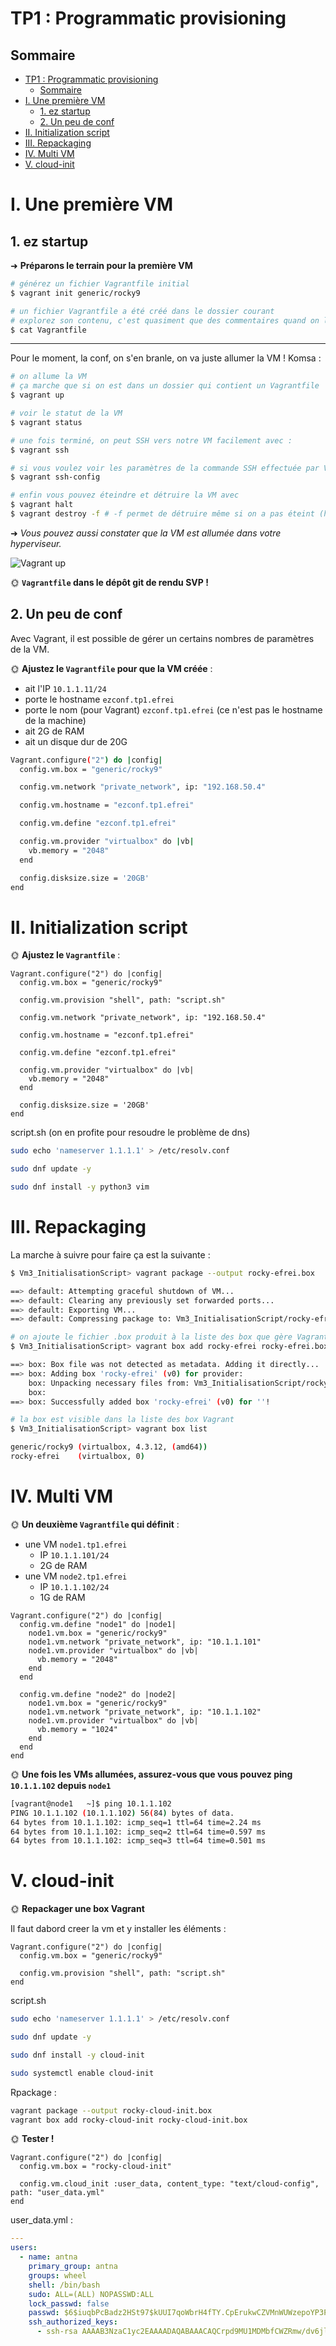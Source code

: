# TP1 : Programmatic provisioning

## Sommaire

- [TP1 : Programmatic provisioning](#tp1--programmatic-provisioning)
  - [Sommaire](#sommaire)
- [I. Une première VM](#i-une-première-vm)
  - [1. ez startup](#1-ez-startup)
  - [2. Un peu de conf](#2-un-peu-de-conf)
- [II. Initialization script](#ii-initialization-script)
- [III. Repackaging](#iii-repackaging)
- [IV. Multi VM](#iv-multi-vm)
- [V. cloud-init](#v-cloud-init)

# I. Une première VM

## 1. ez startup

➜ **Préparons le terrain pour la première VM**

```bash
# générez un fichier Vagrantfile initial
$ vagrant init generic/rocky9

# un fichier Vagrantfile a été créé dans le dossier courant
# explorez son contenu, c'est quasiment que des commentaires quand on le génère comme ça
$ cat Vagrantfile
```

---

Pour le moment, la conf, on s'en branle, on va juste allumer la VM ! Komsa :

```bash
# on allume la VM
# ça marche que si on est dans un dossier qui contient un Vagrantfile
$ vagrant up

# voir le statut de la VM
$ vagrant status

# une fois terminé, on peut SSH vers notre VM facilement avec :
$ vagrant ssh

# si vous voulez voir les paramètres de la commande SSH effectuée par Vagrant vous pouvez utiliser
$ vagrant ssh-config

# enfin vous pouvez éteindre et détruire la VM avec
$ vagrant halt
$ vagrant destroy -f # -f permet de détruire même si on a pas éteint (halt) la VM avant
```

➜ *Vous pouvez aussi constater que la VM est allumée dans votre hyperviseur.*

![Vagrant up](./Images/hyperviseur.png)

🌞 **`Vagrantfile` dans le dépôt git de rendu SVP !**

## 2. Un peu de conf

Avec Vagrant, il est possible de gérer un certains nombres de paramètres de la VM.

🌞 **Ajustez le `Vagrantfile` pour que la VM créée** :

- ait l'IP `10.1.1.11/24`
- porte le hostname `ezconf.tp1.efrei`
- porte le nom (pour Vagrant) `ezconf.tp1.efrei` (ce n'est pas le hostname de la machine)
- ait 2G de RAM
- ait un disque dur de 20G

```bash
Vagrant.configure("2") do |config|
  config.vm.box = "generic/rocky9"

  config.vm.network "private_network", ip: "192.168.50.4"

  config.vm.hostname = "ezconf.tp1.efrei"

  config.vm.define "ezconf.tp1.efrei"

  config.vm.provider "virtualbox" do |vb|
    vb.memory = "2048"
  end

  config.disksize.size = '20GB'
end
```

# II. Initialization script

🌞 **Ajustez le `Vagrantfile`** :

```Vagrantfile
Vagrant.configure("2") do |config|
  config.vm.box = "generic/rocky9"

  config.vm.provision "shell", path: "script.sh"

  config.vm.network "private_network", ip: "192.168.50.4"

  config.vm.hostname = "ezconf.tp1.efrei"

  config.vm.define "ezconf.tp1.efrei"

  config.vm.provider "virtualbox" do |vb|
    vb.memory = "2048"
  end

  config.disksize.size = '20GB'
end
```

script.sh
(on en profite pour resoudre le problème de dns)
```bash
sudo echo 'nameserver 1.1.1.1' > /etc/resolv.conf

sudo dnf update -y

sudo dnf install -y python3 vim
```

# III. Repackaging

La marche à suivre pour faire ça est la suivante :

```bash
$ Vm3_InitialisationScript> vagrant package --output rocky-efrei.box

==> default: Attempting graceful shutdown of VM...
==> default: Clearing any previously set forwarded ports...
==> default: Exporting VM...
==> default: Compressing package to: Vm3_InitialisationScript/rocky-efrei.box

# on ajoute le fichier .box produit à la liste des box que gère Vagrant
$ Vm3_InitialisationScript> vagrant box add rocky-efrei rocky-efrei.box

==> box: Box file was not detected as metadata. Adding it directly...
==> box: Adding box 'rocky-efrei' (v0) for provider:
    box: Unpacking necessary files from: Vm3_InitialisationScript/rocky-efrei.box
    box:
==> box: Successfully added box 'rocky-efrei' (v0) for ''!

# la box est visible dans la liste des box Vagrant
$ Vm3_InitialisationScript> vagrant box list

generic/rocky9 (virtualbox, 4.3.12, (amd64))
rocky-efrei    (virtualbox, 0)
```

# IV. Multi VM

🌞 **Un deuxième `Vagrantfile` qui définit** :

- une VM `node1.tp1.efrei`
  - IP `10.1.1.101/24`
  - 2G de RAM
- une VM `node2.tp1.efrei`
  - IP `10.1.1.102/24`
  - 1G de RAM

```Vagrantfile
Vagrant.configure("2") do |config| 
  config.vm.define "node1" do |node1|
    node1.vm.box = "generic/rocky9"
    node1.vm.network "private_network", ip: "10.1.1.101"
    node1.vm.provider "virtualbox" do |vb|
      vb.memory = "2048"
    end
  end

  config.vm.define "node2" do |node2|
    node1.vm.box = "generic/rocky9" 
    node1.vm.network "private_network", ip: "10.1.1.102"
    node1.vm.provider "virtualbox" do |vb|
      vb.memory = "1024"
    end
  end
end
```

🌞 **Une fois les VMs allumées, assurez-vous que vous pouvez ping `10.1.1.102` depuis `node1`**

```bash
[vagrant@node1   ~]$ ping 10.1.1.102
PING 10.1.1.102 (10.1.1.102) 56(84) bytes of data.
64 bytes from 10.1.1.102: icmp_seq=1 ttl=64 time=2.24 ms
64 bytes from 10.1.1.102: icmp_seq=2 ttl=64 time=0.597 ms
64 bytes from 10.1.1.102: icmp_seq=3 ttl=64 time=0.501 ms
```

# V. cloud-init

🌞 **Repackager une box Vagrant**

Il faut dabord creer la vm et y installer les éléments :

```Vagrantfile
Vagrant.configure("2") do |config|
  config.vm.box = "generic/rocky9"

  config.vm.provision "shell", path: "script.sh" 
end
```

script.sh
```bash
sudo echo 'nameserver 1.1.1.1' > /etc/resolv.conf

sudo dnf update -y

sudo dnf install -y cloud-init

sudo systemctl enable cloud-init
```

Rpackage :

```bash
vagrant package --output rocky-cloud-init.box
vagrant box add rocky-cloud-init rocky-cloud-init.box
```

🌞 **Tester !**

```Vagrantfile
Vagrant.configure("2") do |config|
  config.vm.box = "rocky-cloud-init"

  config.vm.cloud_init :user_data, content_type: "text/cloud-config", path: "user_data.yml"
end
```

user_data.yml :
```yml
---
users:
  - name: antna
    primary_group: antna
    groups: wheel
    shell: /bin/bash
    sudo: ALL=(ALL) NOPASSWD:ALL
    lock_passwd: false
    passwd: $6$iuqbPcBadz2HSt97$kUUI7qoWbrH4fTY.CpErukwCZVMnWUWzepoYP3PIHGaveGm1VGWBuNWRB/vPKXdh/UNSOwAuljFv3unFLrw07/ # admin
    ssh_authorized_keys:
      - ssh-rsa AAAAB3NzaC1yc2EAAAADAQABAAACAQCrpd9MU1MDMbfCWZRmw/dv6jlK4KibcUQr
```



